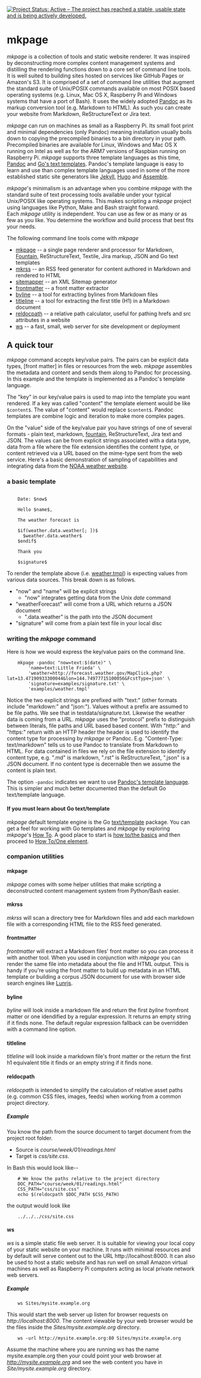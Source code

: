 [![Project Status: Active – The project has reached a stable, usable state and is being actively developed.](https://www.repostatus.org/badges/latest/active.svg)](https://www.repostatus.org/#active)

# mkpage

_mkpage_ is a collection of tools and static website renderer.
It was inspired by deconstructing more complex content management
systems and distilling the rendering functions down to a core set
of command line tools.  It is well suited to building sites hosted 
on services like GitHub Pages or Amazon's S3. It is comprised of a 
set of command line utilities that augment the standard suite of 
Unix/POSIX commands available on most POSIX based operating systems 
(e.g. Linux, Mac OS X, Raspberry Pi and Windows systems that 
have a port of Bash). It uses the widely adopted 
[Pandoc](https://pandoc.org) as its markup conversion tool 
(e.g. Markdown to HTML). As such you can create your website from
Markdown, ReStructureText or Jira text.

_mkpage_ can run on machines as small as a Raspberry Pi.  Its small 
foot print and minimal dependencies (only Pandoc) meaning installation 
usually boils down to copying the precompiled binaries to a bin directory 
in your path. Precompiled binaries are available for Linux, Windows and 
Mac OS X running on Intel as well as for the ARM7 versions of 
Raspbian running on Raspberry Pi.  _mkpage_ supports three template
languages as this time, [Pandoc](https://pandoc.org/MANUAL.html#templates) 
and [Go's text templates](https://golang.org/pkg/text/template/).
Pandoc's template language is easy to learn and use than
complex template languages used in some of the more established 
static site generators like 
[Jekyll](https://jekyllrb.com/), [Hugo](https://gohugo.io) and 
[Assemble](http://assemble.io/).

_mkpage_'s minimalism is an advantage when you combine _mkpage_ 
with the standard suite of text processing tools available under your 
typical Unix/POSIX like operating systems. This makes scripting a _mkpage_ 
project using languages like Python, Make and Bash straight forward.  
Each _mkpage_ utility is independent. You can use as few or as many 
or as few as you like. You determine the workflow and build process 
that best fits your needs.


The following command line tools come with _mkpage_ 

+ [mkpage](docs/mkpage.html) -- a single page renderer and processor for Markdown, [Fountain](https://fountain.io), ReStructureText, Textile, Jira markup, JSON and Go text templates
+ [mkrss](docs/mkrss.html) -- an RSS feed generator for content authored in Markdown and rendered to HTML
+ [sitemapper](docs/sitemapper.html) -- an XML Sitemap generator
+ [frontmatter](docs/frontmatter.html) -- a front matter extractor
+ [byline](docs/byline.html) -- a tool for extracting bylines from Markdown files
+ [titleline](docs/titleline.html) -- a tool for extracting the first title (H1) in a Markdown document
+ [reldocpath](docs/reldocpath.html) -- a relative path calculator, useful for pathing hrefs and src attributes in a website
+ [ws](docs/ws.html) -- a fast, small, web server for site development or deployment

## A quick tour

_mkpage_ command accepts key/value pairs. The pairs can be explicit data 
types, [front matter] in files or resources from the web.
_mkpage_ assembles the metadata and content and sends them along to 
Pandoc for processing. In this example and the template 
is implemented as a Pandoc's template language. 

The "key" in our key/value pairs is used to map into the template 
you want rendered.  If a key was called "content" the template element 
would be like `$content$`.  The value of "content" would replace 
`$content$`.  Pandoc templates are combine logic and iteration to 
make more complex pages.

On the "value" side of the key/value pair you have strings of one of 
several formats - plain text, markdown, [fountain](https://fountain.io),
ReStructureText, Jira text and JSON. The values can be from 
explicit strings associated with a data type, data from a file where the
file extension identifies the content type, or 
content retrieved via a URL based on the mime-type sent from the web 
service.  Here's a basic demonstration of sampling of capabilities
and integrating data from the [NOAA weather website](http://weather.gov).

### a basic template

```template

    Date: $now$
    
    Hello $name$,
        
    The weather forecast is
    
    $if(weather.data.weather[; ])$
      $weather.data.weather$
    $endif$
    
    Thank you
    
    $signature$

```

To render the template above (i.e. [weather.tmpl](examples/weather.tmpl)) 
is expecting values from various data sources.
This break down is as follows.

+ "now" and "name" will be explicit strings
    + "now" integrates getting data from the Unix _date_ command
+ "weatherForecast" will come from a URL which returns a JSON document
    + ".data.weather" is the path into the JSON document
+ "signature" will come from a plain text file in your local disc

### writing the _mkpage_ command

Here is how we would express the key/value pairs on the command line.

```shell
    mkpage -pandoc "now=text:$(date)" \
        'name=text:Little Frieda' \
        'weather=http://forecast.weather.gov/MapClick.php?lat=13.47190933300044&lon=144.74977715100056&FcstType=json' \
        'signature=examples/signature.txt' \
        'examples/weather.tmpl'
```

Notice the two explicit strings are prefixed with "text:" (other formats 
include "markdown:" and "json:").  Values without a prefix are assumed 
to be file paths. We see that in testdata/signature.txt.  Likewise the 
weather data is coming from a URL. *mkpage* uses the "protocol" 
prefix to distinguish between literals, file paths and URL based 
based content. With "http:" and "https:" return with an HTTP header 
the header is used to identify the content type for processing by
_mkpage_ or Pandoc. E.g. "Content-Type: text/markdown" tells us
to use Pandoc to translate from Markdown to HTML. For data contained in
files we rely on the file extension to identify content type, e.g. ".md"
is markdown, ".rst" is ReStructureText, ".json" is a JSON document.
If no content type is decernable then we assume the content is plain text.

The option `-pandoc` indicates we want to use 
[Pandoc's template language](https://pandoc.org/MANUAL.html#templates).
This is simpler and much better documented than the default 
Go text/template language.

#### If you must learn about Go text/template

*mkpage* default template engine is the Go [text/template](https://golang.org/pkg/text/template/) package.  You can 
get a feel for working with Go templates and _mkpage_ by exploring _mkpage_'s [How To](how-to/). A good place
to start is [how to/the basics](how-to/the-basics.html) and then proceed to [How To/One element](how-to/one-element/).


### companion utilities

#### mkpage

*mkpage* comes with some helper utilities that make scripting a 
deconstructed content management system from Python/Bash easier.

#### mkrss

*mkrss* will scan a directory tree for Markdown files and add each 
markdown file with a corresponding HTML file to the RSS feed generated.

#### frontmatter

*frontmatter* will extract a Markdown files' front matter so you can
process it with another tool. When you used in conjunction with *mkpage*
you can render the same file into metadata about the file and 
HTML output. This is handy if you're using the front matter to build
up metadata in an HTML template or building a corpus JSON document
for use with browser side search engines like [Lunrjs](https://lunrjs.com).

#### byline

*byline* will look inside a markdown file and return the first _byline_ fromfront matter or one idendified by a regular expression. 
It returns an empty string if it finds none. The default regular
expression fallback can be overridden with a command line option.

#### titleline

*titleline* will look inside a markdown file's front matter or 
the return the first h1 equivalent title it finds or an empty string 
if it finds none. 

#### reldocpath

*reldocpath* is intended to simplify the calculation of relative
asset paths (e.g. common CSS files, images, feeds) when working from
a common project directory.

##### Example

You know the path from the source document to target document from the project root folder.

+ Source is *course/week/01/readings.html*  
+ Target is *css/site.css*.

In Bash this would look like--

```shell
    # We know the paths relative to the project directory
    DOC_PATH="course/week/01/readings.html"
    CSS_PATH="css/site.css"
    echo $(reldocpath $DOC_PATH $CSS_PATH)
```

the output would look like

```shell
    ../../../css/site.css
```

#### ws

*ws* is a simple static file web server.  It is suitable for viewing your 
local copy of your static website on your machine.  It runs with minimal 
resources and by default will serve content out to the URL 
http://localhost:8000.  It can also be used to host a static website 
and has run well on small Amazon virtual machines as well as Raspberry Pi
computers acting as local private network web servers.

##### Example

```shell
    ws Sites/mysite.example.org
```

This would start the web server up listen for browser requests on 
_http://localhost:8000_.  The content viewable by your web browser would 
be the files inside the _Sites/mysite.example.org_ directory.

```shell
    ws -url http://mysite.example.org:80 Sites/mysite.example.org
```

Assume the machine where you are running *ws* has the name 
mysite.example.org then your could point your web browser at 
_http://mysite.example.org_ and see the web content you have in 
_Site/mysite.example.org_ directory.

